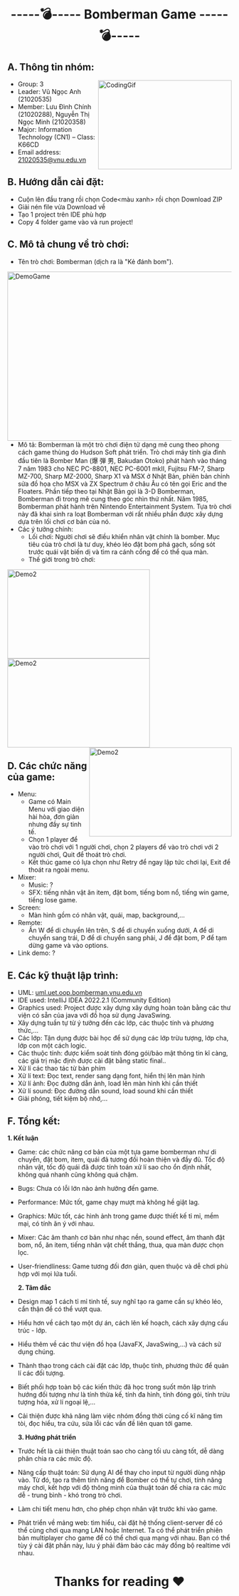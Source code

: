 <h1 align="center"> -----💣----- Bomberman Game -----💣----- </h1>

<h2>A. Thông tin nhóm:</h2> 
 
  * Group: 3  <img align="right" alt="CodingGif" width="300" height="200" src="https://cdn.dribbble.com/users/1162077/screenshots/3848914/programmer.gif">
  *	Leader: Vũ Ngọc Anh (21020535)
  *	Member: Lưu Đình Chính (21020288), Nguyễn Thị Ngọc Minh (21020358)
  *	Major: Information Technology (CN1) – Class: K66CD  
  *	Email address: 21020535@vnu.edu.vn
  
<h2>B. Hướng dẫn cài đặt:</h2>

  * Cuộn lên đầu trang rồi chọn Code<màu xanh> rồi chọn Download ZIP
  * Giải nén file vừa Download về
  * Tạo 1 project trên IDE phù hợp
  * Copy 4 folder game vào và run project!

<h2>C. Mô tả chung về trò chơi:</h2>

  * Tên trò chơi: Bomberman (dịch ra là "Kẻ đánh bom").
  <img align="right" width="600" height="380" alt="DemoGame" src="https://cdn.mos.cms.futurecdn.net/JYEpAq3qWPggoYv26RPZh6-1200-80.jpg.webp">
   
  * Mô tả: Bomberman là một trò chơi điện tử dạng mê cung theo phong cách game thùng do Hudson Soft phát triển. Trò chơi máy tính gia đình đầu tiên là Bomber Man (爆 弾 男, Bakudan Otoko) phát hành vào tháng 7 năm 1983 cho NEC PC-8801, NEC PC-6001 mkII, Fujitsu FM-7, Sharp MZ-700, Sharp MZ-2000, Sharp X1 và MSX ở Nhật Bản, phiên bản chỉnh sửa đồ họa cho MSX và ZX Spectrum ở châu Âu có tên gọi Eric and the Floaters. Phần tiếp theo tại Nhật Bản gọi là 3-D Bomberman, Bomberman đi trong mê cung theo góc nhìn thứ nhất. Năm 1985, Bomberman phát hành trên Nintendo Entertainment System. Tựa trò chơi này đã khai sinh ra loạt Bomberman với rất nhiều phần được xây dựng dựa trên lối chơi cơ bản của nó.
  * Các ý tưởng chính:
    - Lối chơi: Người chơi sẽ điều khiển nhân vật chính là bomber. Mục tiêu của trò chơi là tư duy, khéo léo đặt bom phá gạch, sống sót trước quái vật biến dị và tìm ra cánh cổng để có thể qua màn.
    - Thế giới trong trò chơi: 

<img align="left" width="320" height="200" alt="Demo2" src="https://scontent.fhan3-5.fna.fbcdn.net/v/t1.15752-9/307049124_482167733854390_6864365271597411971_n.png?_nc_cat=110&ccb=1-7&_nc_sid=ae9488&_nc_ohc=_ntZZ0Sdbr4AX8CENDM&_nc_ht=scontent.fhan3-5.fna&oh=03_AdSvIVfF7vGo5j3pNGQE2I40A1mVIils0AWYV9E34NnEtw&oe=6378C31C"> <img align="center" width="320" height="200" alt="Demo2" src="https://scontent.fhan4-1.fna.fbcdn.net/v/t1.15752-9/308795421_1585669828517151_7116761746109580936_n.png?_nc_cat=105&ccb=1-7&_nc_sid=ae9488&_nc_ohc=s4NNaqGGFVQAX8wV-In&tn=uw8QEPdZBnAn93xR&_nc_ht=scontent.fhan4-1.fna&oh=03_AdQUL7ZJC_rRkSobyyl0S64jptoerfSWq1PQsDwgdv7V7w&oe=637AC880"> <img align="right" width="320" height="200" alt="Demo2" src="https://scontent.fhan3-5.fna.fbcdn.net/v/t1.15752-9/309451820_1992929467578395_8490399113000236169_n.png?_nc_cat=109&ccb=1-7&_nc_sid=ae9488&_nc_ohc=2OxFRMtV7hcAX9kd3KE&_nc_ht=scontent.fhan3-5.fna&oh=03_AdQyjB_hX59TC-xUyD-nrYd_gTWtB-AjLLnvqvDUE2pUIg&oe=637BC335">


<h2>D. Các chức năng của game:</h2>

  * Menu:
    - Game có Main Menu với giao diện hài hòa, đơn giản nhưng đầy sự tinh tế.
    - Chọn 1 player để vào trò chơi với 1 người chơi, chọn 2 players để vào trò chơi với 2 người chơi, Quit để thoát trò chơi.
    - Kết thúc game có lựa chọn như Retry để ngay lập tức chơi lại, Exit để thoát ra ngoài menu. 
  * Mixer:
    - Music: ?
    - SFX: tiếng nhân vật ăn item, đặt bom, tiếng bom nổ, tiếng win game, tiếng lose game.
  * Screen:
    - Màn hình gồm có nhân vật, quái, map, background,...
  * Remote:
    - Ấn W để di chuyển lên trên, S để di chuyển xuống dưới, A để di chuyển sang trái, D để di chuyển sang phải, J để đặt bom, P để tạm dừng game và vào options.
  * Link demo: 
    ?

 <h2>E. Các kỹ thuật lập trình:</h2>
 
  * UML: <a href="https://drive.google.com/file/d/1Cq2rPlFYGpNb32H-ZaRaH2vwfy_1wFKU/view">uml.uet.oop.bomberman.vnu.edu.vn</a>
  *	IDE used: IntelliJ IDEA 2022.2.1 (Community Edition)
  * Graphics used: Project được xây dựng xây dựng hoàn toàn bằng các thư viện có sẵn của java với đồ họa sử dụng JavaSwing.
  * Xây dựng tuần tự từ ý tưởng đến các lớp, các thuộc tính và phương thức,...
  * Các lớp: Tận dụng được bài học để sử dụng các lớp trừu tượng, lớp cha, lớp con một cách logic.
  * Các thuộc tính: được kiểm soát tính đóng gói/bảo mật thông tin kĩ càng, các giá trị mặc định được cài đặt bằng static final..
  * Xử lí các thao tác từ bàn phím <class KeyHandler>
  * Xử lí text: <class UI> Đọc text, render sang dạng font, hiển thị lên màn hình
  * Xử lí ảnh: Đọc đường dẫn ảnh, load lên màn hình khi cần thiết
  * Xử lí sound: Đọc đường dẫn sound, load sound khi cần thiết
  * Giải phóng, tiết kiệm bộ nhớ,...

  <h2>F. Tổng kết: </h2>

  **1. Kết luận**
  * Game: các chức năng cơ bản của một tựa game bomberman như di chuyển, đặt bom, item, quái đã tương đối hoàn thiện và đầy đủ. Tốc độ nhân vật, tốc độ quái đã được tính toán xử lí sao cho ổn định nhất, không quá nhanh cũng không quá chậm.
  * Bugs: Chưa có lỗi lớn nào ảnh hưởng đến game.
  * Performance: Mức tốt, game chạy mượt mà không hề giật lag.
  * Graphics: Mức tốt, các hình ảnh trong game được thiết kế tỉ mỉ, mềm mại, có tính ăn ý với nhau.
  * Mixer: Các âm thanh cơ bản như nhạc nền, sound effect, âm thanh đặt bom, nổ, ăn item, tiếng nhân vật chết thắng, thua, qua màn được chọn lọc.
  * User-friendliness: Game tương đối đơn giản, quen thuộc và dễ chơi phù hợp với mọi lứa tuổi.
  
    **2. Tâm đắc**
  * Design map 1 cách tỉ mỉ tinh tế, suy nghĩ tạo ra game cần sự khéo léo, cẩn thận để có thể vượt qua.
  * Hiểu hơn về cách tạo một dự án, cách lên kế hoạch, cách xây dựng cấu trúc - lớp.
  * Hiểu thêm về các thư viện đồ họa (JavaFX, JavaSwing,...) và cách sử dụng chúng.
  * Thành thạo trong cách cài đặt các lớp, thuộc tính, phương thức để quản lí các đối tượng.
  * Biết phối hợp toàn bộ các kiến thức đã học trong suốt môn lập trình hướng đối tượng như là tính thừa kế, tính đa hình, tính đóng gói, tính trừu tượng hóa, xử lí ngoại lệ,...
  * Cải thiện được khả năng làm việc nhóm đồng thời củng cố kĩ năng tìm tòi, đọc hiểu, tra cứu, sửa lỗi các vấn đề liên quan tới game.
  
    **3. Hướng phát triển**
  * Trước hết là cải thiện thuật toán sao cho càng tối ưu càng tốt, dễ dàng phân chia ra các mức độ.
  * Nâng cấp thuật toán: Sử dụng AI để thay cho input từ người dùng nhập vào. Từ đó, tạo ra thêm tính năng để Bomber có thể tự chơi, tính năng máy chơi, kết hợp với độ thông minh của thuật toán để chia ra các mức dễ - trung bình - khó trong trò chơi.
  * Làm chi tiết menu hơn, cho phép chọn nhân vật trước khi vào game.
  * Phát triển về mảng web: tìm hiểu, cài đặt hệ thống client-server để có thể cùng chơi qua mạng LAN hoặc Internet. Ta có thể phát triển phiên bản multiplayer cho game để có thể chơi qua mạng với nhau. Bạn có thể tùy ý cài đặt phần này, lưu ý phải đảm bảo các máy đồng bộ realtime với nhau.


# <p align="center"> Thanks for reading ❤️
